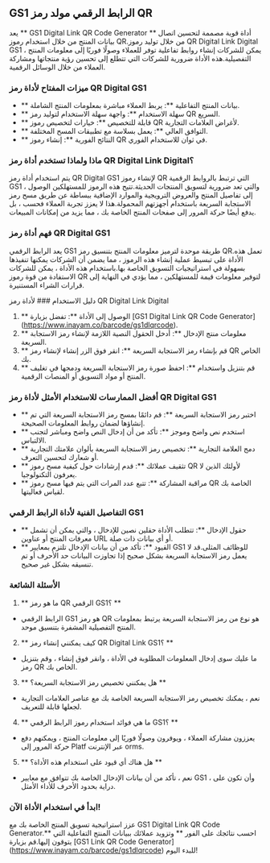 ## GS1 الرابط الرقمي مولد رمز QR

يعد ** GS1 Digital Link QR Code Generator ** أداة قوية مصممة لتحسين اتصال بيانات المنتج من خلال استخدام رموز QR.من خلال توليد رموز QR Digital Link Digital GS1 ، يمكن للشركات إنشاء روابط تفاعلية توفر للعملاء وصولًا فوريًا إلى معلومات المنتج التفصيلية.هذه الأداة ضرورية للشركات التي تتطلع إلى تحسين رؤية منتجاتها ومشاركة العملاء من خلال الوسائل الرقمية.

### ميزات المفتاح لأداة رمز QR Digital GS1

- ** بيانات المنتج التفاعلية **: يربط العملاء مباشرة بمعلومات المنتج الشاملة.
- ** سهلة الاستخدام **: واجهة سهلة الاستخدام لتوليد رمز QR السريع.
- ** قابلة للتخصيص **: خيارات لتخصيص رموز QR لأغراض العلامات التجارية.
- ** التوافق العالي **: يعمل بسلاسة مع تطبيقات المسح المختلفة.
- ** النتائج الفورية **: إنشاء رموز QR في ثوان للاستخدام الفوري.

### ماذا ولماذا تستخدم أداة رمز QR Digital Link Digital؟

يتم استخدام أداة رمز QR Digital GS1 لإنشاء رموز QR التي ترتبط بالروابط الرقمية GS1 ، والتي تعد ضرورية لتسويق المنتجات الحديثة.تتيح هذه الرموز للمستهلكين الوصول إلى تفاصيل المنتج والعروض الترويجية والموارد الإضافية ببساطة عن طريق مسح رمز الاستجابة السريعة باستخدام أجهزتهم المحمولة.هذا لا يعزز تجربة العملاء فحسب ، بل يدفع أيضًا حركة المرور إلى صفحات المنتج الخاصة بك ، مما يزيد من إمكانات المبيعات.

### فهم أداة رمز QR Digital GS1

يعد الرابط الرقمي GS1 طريقة موحدة لترميز معلومات المنتج بتنسيق رمز QR.تعمل هذه الأداة على تبسيط عملية إنشاء هذه الرموز ، مما يضمن أن الشركات يمكنها تنفيذها بسهولة في استراتيجيات التسويق الخاصة بها.باستخدام هذه الأداة ، يمكن للشركات الاستفادة من قوة رموز QR لتوفير معلومات قيمة للمستهلكين ، مما يؤدي في النهاية إلى قرارات الشراء المستنيرة.

دليل الاستخدام ### لأداة رمز QR Digital Link Digital

1. ** الوصول إلى الأداة **: تفضل بزيارة [GS1 Digital Link QR Code Generator] (https://www.inayam.co/barcode/gs1dlqrcode).
2. ** معلومات منتج الإدخال **: أدخل الحقول النصية اللازمة لإنشاء رمز الاستجابة السريعة.
3. ** قم بإنشاء رمز الاستجابة السريعة **: انقر فوق الزر إنشاء لإنشاء رمز QR الخاص بك.
4. ** قم بتنزيل واستخدام **: احفظ صورة رمز الاستجابة السريعة ودمجها في تغليف المنتج أو مواد التسويق أو المنصات الرقمية.

### أفضل الممارسات للاستخدام الأمثل لأداة رمز QR Digital GS1

- ** اختبر رمز الاستجابة السريعة **: قم دائمًا بمسح رمز الاستجابة السريعة التي تم إنشاؤها لضمان روابط المعلومات الصحيحة.
- ** استخدم نص واضح وموجز **: تأكد من أن إدخال النص واضح ومباشر لتجنب الالتباس.
- ** دمج العلامة التجارية **: تخصيص رمز الاستجابة السريعة بألوان علامتك التجارية أو شعارك لتحسين التعرف.
- ** تثقيف عملائك **: قدم إرشادات حول كيفية مسح رموز QR لأولئك الذين لا يعرفون التكنولوجيا.
- ** مراقبة المشاركة **: تتبع عدد المرات التي يتم فيها مسح رموز QR الخاصة بك لقياس فعاليتها.

### التفاصيل الفنية لأداة الرابط الرقمي GS1

- ** حقول الإدخال **: تتطلب الأداة حقلين نصين للإدخال ، والتي يمكن أن تشمل معرفات المنتج أو عناوين URL أو أي بيانات ذات صلة.
- ** القيود **: تأكد من أن بيانات الإدخال تلتزم بمعايير GS1 للوظائف المثلى.قد لا يعمل رمز الاستجابة السريعة بشكل صحيح إذا تجاوزت البيانات حد الأحرف أو تم تنسيقه بشكل غير صحيح.

### الأسئلة الشائعة

1. ** ما هو رمز QR الرقمي GS1؟ **
- الرابط الرقمي GS1 هو رمز QR هو نوع من رمز الاستجابة السريعة يرتبط بمعلومات المنتج التفصيلية المشفرة بتنسيق موحد.

2. ** كيف يمكنني إنشاء رمز QR Digital Link GS1؟ **
- ما عليك سوى إدخال المعلومات المطلوبة في الأداة ، وانقر فوق إنشاء ، وقم بتنزيل رمز QR الخاص بك.

3. ** هل يمكنني تخصيص رمز الاستجابة السريعة؟ **
- نعم ، يمكنك تخصيص رمز الاستجابة السريعة الخاصة بك مع عناصر العلامات التجارية لجعلها قابلة للتعريف.

4. ** ما هي فوائد استخدام رموز الرابط الرقمي GS1؟ **
- يعززون مشاركة العملاء ، ويوفرون وصولًا فوريًا إلى معلومات المنتج ، ويمكنهم دفع حركة المرور إلى Platf عبر الإنترنت orms.

5. ** هل هناك أي قيود على استخدام هذه الأداة؟ **
- نعم ، تأكد من أن بيانات الإدخال الخاصة بك تتوافق مع معايير GS1 ، وأن تكون على دراية بحدود الأحرف للأداء الأمثل.

### ابدأ في استخدام الأداة الآن!

عزز استراتيجية تسويق المنتج الخاصة بك مع GS1 Digital Link QR Code Generator.** احسب نتائجك على الفور ** وتزويد عملائك ببيانات المنتج التفاعلية التي يتوقون إليها.قم بزيارة [GS1 Link QR Code Generator] (https://www.inayam.co/barcode/gs1dlqrcode) للبدء اليوم!